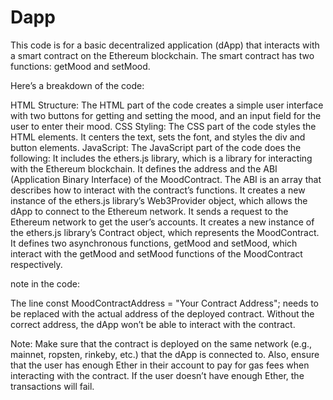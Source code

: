 # Dapp

This code is for a basic decentralized application (dApp) that interacts with a smart contract on the Ethereum blockchain. The smart contract has two functions: getMood and setMood.

Here’s a breakdown of the code:

HTML Structure: The HTML part of the code creates a simple user interface with two buttons for getting and setting the mood, and an input field for the user to enter their mood.
CSS Styling: The CSS part of the code styles the HTML elements. It centers the text, sets the font, and styles the div and button elements.
JavaScript: The JavaScript part of the code does the following:
It includes the ethers.js library, which is a library for interacting with the Ethereum blockchain.
It defines the address and the ABI (Application Binary Interface) of the MoodContract. The ABI is an array that describes how to interact with the contract’s functions.
It creates a new instance of the ethers.js library’s Web3Provider object, which allows the dApp to connect to the Ethereum network.
It sends a request to the Ethereum network to get the user’s accounts.
It creates a new instance of the ethers.js library’s Contract object, which represents the MoodContract.
It defines two asynchronous functions, getMood and setMood, which interact with the getMood and setMood functions of the MoodContract respectively.



note in the code:

The line const MoodContractAddress = "Your Contract Address"; needs to be replaced with the actual address of the deployed contract. Without the correct address, the dApp won’t be able to interact with the contract.

Note: Make sure that the contract is deployed on the same network (e.g., mainnet, ropsten, rinkeby, etc.) that the dApp is connected to. Also, ensure that the user has enough Ether in their account to pay for gas fees when interacting with the contract. If the user doesn’t have enough Ether, the transactions will fail.
